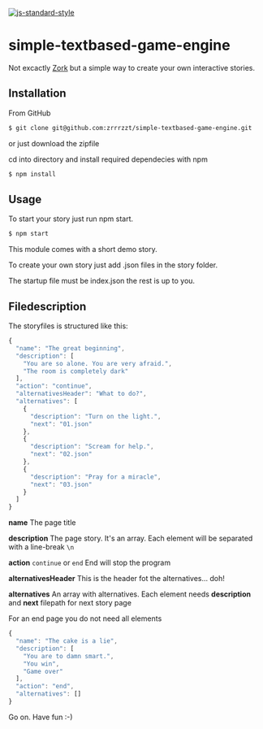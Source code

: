 [![js-standard-style](https://img.shields.io/badge/code%20style-standard-brightgreen.svg?style=flat)](https://github.com/feross/standard)
# simple-textbased-game-engine

Not excactly [Zork](https://en.wikipedia.org/wiki/Zork) but a simple way to create your own interactive stories.

## Installation

From GitHub

```sh
$ git clone git@github.com:zrrrzzt/simple-textbased-game-engine.git
```

or just download the zipfile

cd into directory and install required dependecies with npm

```sh
$ npm install
```

## Usage

To start your story just run npm start.

```sh
$ npm start
```

This module comes with a short demo story.

To create your own story just add .json files in the story folder.

The startup file must be index.json the rest is up to you.

## Filedescription

The storyfiles is structured like this:


```javascript
{
  "name": "The great beginning",
  "description": [
    "You are so alone. You are very afraid.",
    "The room is completely dark"
  ],
  "action": "continue",
  "alternativesHeader": "What to do?",
  "alternatives": [
    {
      "description": "Turn on the light.",
      "next": "01.json"
    },
    {
      "description": "Scream for help.",
      "next": "02.json"
    },
    {
      "description": "Pray for a miracle",
      "next": "03.json"
    }
  ]
}
```

**name** The page title

**description** The page story. It's an array. Each element will be separated with a line-break ```\n```

**action** ```continue``` or ```end``` End will stop the program

**alternativesHeader** This is the header fot the alternatives... doh!

**alternatives** An array with alternatives. Each element needs **description** and **next** filepath for next story page

For an end page you do not need all elements

```javascript
{
  "name": "The cake is a lie",
  "description": [
    "You are to damn smart.",
    "You win",
    "Game over"
  ],
  "action": "end",
  "alternatives": []
}
```

Go on. Have fun :-)